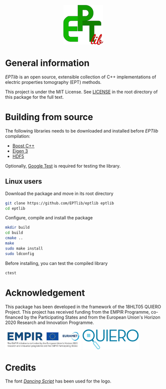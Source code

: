 <div align="center">
    <a href="http://eptlib.github.io/" target="_blank">
        <img src="img/EPTlib_lib128.png" width="128" alt="EPTlib logo"></img>
    </a>
</div>

General information
===================

*EPTlib* is an open source, extensible collection of C++ implementations of electric properties tomography (EPT) methods.

This project is under the MIT License.
See [LICENSE](LICENSE) in the root directory of this package for the full text.

Building from source
====================

The following libraries needs to be downloaded and installed before _EPTlib_ compilation:
- [Boost C++](https://www.boost.org/)
- [Eigen 3](http://eigen.tuxfamily.org/)
- [HDF5](https://www.hdfgroup.org/solutions/hdf5/)

Optionally, [Google Test](https://github.com/google/googletest) is required for testing the library.

Linux users
-----------

Download the package and move in its root directory

```sh
git clone https://github.com/EPTlib/eptlib eptlib
cd eptlib
```

Configure, compile and install the package

```sh
mkdir build
cd build
cmake ..
make
sudo make install
sudo ldconfig
```

Before installing, you can test the compiled library

```sh
ctest
```

Acknowledgement
===============

This package has been developed in the framework of the 18HLT05 QUIERO Project. This project has received funding from the EMPIR Programme, co-financed by the Participating States and from the European Union's Horizon 2020 Research and Innovation Programme.

[![](img/logo-empir-euramet.png)](https://www.euramet.org/research-innovation/research-empir/)
[![](img/logo-quiero.png)](https://quiero-project.eu)

Credits
=======

The font [_Dancing Script_](https://github.com/impallari/DancingScript) has been used for the logo.
